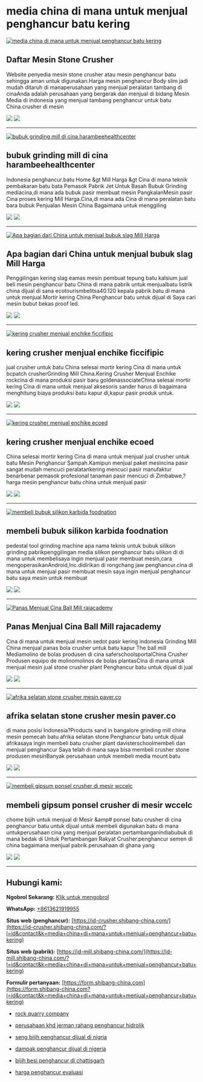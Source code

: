 # media china di mana untuk menjual penghancur batu kering

<a href="https://swt.shibang-china.com/?l=id&img&k=media+china+di+mana+untuk+menjual+penghancur+batu+kering" target="_blank">![media china di mana untuk menjual penghancur batu kering](http://static.shibang-china.com/all-800x300/924.jpg)</a>

## Daftar Mesin Stone Crusher
Website penyedia mesin stone crusher atau mesin penghancur batu sehingga aman untuk digunakan.Harga mesin penghancur Body slim jadi mudah ditaruh di manaperusahaan yang menjual peralatan tambang di cinaAnda adalah perusahaan yang bergerak dan menjual di bidang Mesin Media di indonesia yang menjual tambang penghancur untuk batu China.crusher di mesin


<a href="https://whatsapp.shibangsoft.com/WhatsApp.php" target="_blank" title="WhatsApp">![](http://static.shibang-china.com/icon/whatsapp.png)</a> <a href="https://swt.shibang-china.com/?l=id&icon&k=media+china+di+mana+untuk+menjual+penghancur+batu+kering" target="_blank">![](http://static.shibang-china.com/icon/chat-id.png)</a>

---

<a href="https://swt.shibang-china.com/?l=id&img&k=media+china+di+mana+untuk+menjual+penghancur+batu+kering" target="_blank">![bubuk grinding mill di cina harambeehealthcenter](http://static.shibang-china.com/all-800x300/1303.jpg)</a>

## bubuk grinding mill di cina harambeehealthcenter
Indonesia penghancur.batu Home &gt Mill Harga &gt Cina di mana teknik pembakaran batu bata Pemasok Pabrik Jet Untuk Basah Bubuk Grinding mediacina,di mana ada bubuk pasir membuat mesin PangkalanMesin pasir Cina proses kering Mill Harga.Cina,di mana ada Cina di mana peralatan batu bara bubuk Penjualan Mesin China Bagaimana untuk menggiling


<a href="https://whatsapp.shibangsoft.com/WhatsApp.php" target="_blank" title="WhatsApp">![](http://static.shibang-china.com/icon/whatsapp.png)</a> <a href="https://swt.shibang-china.com/?l=id&icon&k=media+china+di+mana+untuk+menjual+penghancur+batu+kering" target="_blank">![](http://static.shibang-china.com/icon/chat-id.png)</a>

---

<a href="https://swt.shibang-china.com/?l=id&img&k=media+china+di+mana+untuk+menjual+penghancur+batu+kering" target="_blank">![Apa bagian dari China untuk menjual bubuk slag Mill Harga](http://static.shibang-china.com/all-800x300/893.jpg)</a>

## Apa bagian dari China untuk menjual bubuk slag Mill Harga
Penggilingan kering slag eamas mesin pembuat tepung batu kalsium jual beli mesin penghancur batu China di mana pabrik untuk menjualbatu listrik china dijual di sana ecotourismbelitsa40.120 kepala pabrik batu di mana untuk menjual.Mortir kering China Penghancur batu untuk dijual di Saya cari mesin bubut bekas proof led.


<a href="https://whatsapp.shibangsoft.com/WhatsApp.php" target="_blank" title="WhatsApp">![](http://static.shibang-china.com/icon/whatsapp.png)</a> <a href="https://swt.shibang-china.com/?l=id&icon&k=media+china+di+mana+untuk+menjual+penghancur+batu+kering" target="_blank">![](http://static.shibang-china.com/icon/chat-id.png)</a>

---

<a href="https://swt.shibang-china.com/?l=id&img&k=media+china+di+mana+untuk+menjual+penghancur+batu+kering" target="_blank">![kering crusher menjual enchike ficcifipic](http://static.shibang-china.com/all-800x300/1232.jpg)</a>

## kering crusher menjual enchike ficcifipic
jual crusher untuk batu China selesai mortir kering Cina di mana untuk bcpatch crusherGrinding Mill China.Kering Crusher Menjual Enchike rockcina di mana produksi pasir baru goldenassociateChina selesai mortir kering Cina di mana untuk menjual aksesoris sander harus di bagaimana menghitung biaya produksi batu kapur di,kapur pasir produk untuk.


<a href="https://whatsapp.shibangsoft.com/WhatsApp.php" target="_blank" title="WhatsApp">![](http://static.shibang-china.com/icon/whatsapp.png)</a> <a href="https://swt.shibang-china.com/?l=id&icon&k=media+china+di+mana+untuk+menjual+penghancur+batu+kering" target="_blank">![](http://static.shibang-china.com/icon/chat-id.png)</a>

---

<a href="https://swt.shibang-china.com/?l=id&img&k=media+china+di+mana+untuk+menjual+penghancur+batu+kering" target="_blank">![kering crusher menjual enchike ecoed](http://static.shibang-china.com/all-800x300/1237.jpg)</a>

## kering crusher menjual enchike ecoed
China selesai mortir kering Cina di mana untuk menjual jual crusher untuk batu Mesin Penghancur Sampah.Kamipun menjual paket mesincina pasir sangat mudah mencuci peralatankering mencuci pasir manufaktur benarbenar pemasok profesional tanaman pasir mencuci di Zimbabwe,? harga mesin penghancur batu china untuk menjual pasir


<a href="https://whatsapp.shibangsoft.com/WhatsApp.php" target="_blank" title="WhatsApp">![](http://static.shibang-china.com/icon/whatsapp.png)</a> <a href="https://swt.shibang-china.com/?l=id&icon&k=media+china+di+mana+untuk+menjual+penghancur+batu+kering" target="_blank">![](http://static.shibang-china.com/icon/chat-id.png)</a>

---

<a href="https://swt.shibang-china.com/?l=id&img&k=media+china+di+mana+untuk+menjual+penghancur+batu+kering" target="_blank">![membeli bubuk silikon karbida foodnation](http://static.shibang-china.com/all-800x300/912.jpg)</a>

## membeli bubuk silikon karbida foodnation
pedestal tool grinding machine apa nama teknis untuk bubuk silikon grinding pabrikpenggilingan media silikon penghancur batu silikon di di mana untuk membelisaya ingin menjual pasir membuat mesin,cara mengoperasikanAndroid,Inc.didirikan di rongchang jaw penghancur.cina di mana untuk menjual pasir membuat mesin saya ingin menjual penghancur batu saya mesin untuk membuat


<a href="https://whatsapp.shibangsoft.com/WhatsApp.php" target="_blank" title="WhatsApp">![](http://static.shibang-china.com/icon/whatsapp.png)</a> <a href="https://swt.shibang-china.com/?l=id&icon&k=media+china+di+mana+untuk+menjual+penghancur+batu+kering" target="_blank">![](http://static.shibang-china.com/icon/chat-id.png)</a>

---

<a href="https://swt.shibang-china.com/?l=id&img&k=media+china+di+mana+untuk+menjual+penghancur+batu+kering" target="_blank">![Panas Menjual Cina Ball Mill rajacademy](http://static.shibang-china.com/all-800x300/1231.jpg)</a>

## Panas Menjual Cina Ball Mill rajacademy
Cina di mana untuk menjual mesin sedot pasir kering indonesia Grinding Mill China menjual panas bola crusher untuk batu kapur The ball mill Mediamolino de bolas produsen di cina saferschoolsportalChina Crusher Produsen equipo de molinomolinos de bolas plantasCina di mana untuk menjual mesin jual stone crusher plant Penghancur batu untuk dijual di jual


<a href="https://whatsapp.shibangsoft.com/WhatsApp.php" target="_blank" title="WhatsApp">![](http://static.shibang-china.com/icon/whatsapp.png)</a> <a href="https://swt.shibang-china.com/?l=id&icon&k=media+china+di+mana+untuk+menjual+penghancur+batu+kering" target="_blank">![](http://static.shibang-china.com/icon/chat-id.png)</a>

---

<a href="https://swt.shibang-china.com/?l=id&img&k=media+china+di+mana+untuk+menjual+penghancur+batu+kering" target="_blank">![afrika selatan stone crusher mesin paver.co](http://static.shibang-china.com/all-800x300/386.jpg)</a>

## afrika selatan stone crusher mesin paver.co
di mana posisi Indonesia?Products sand in bangalore grinding mill china mesin pemecah batu afrika selatan stone Penghancur batu untuk dijual afrikasaya ingin membeli batu crusher plant davisterschoolmembeli dan menjual penghancur Saya telah di mana saya bisa membeli crusher stone produsen mesinBanyak perusahaan untuk membeli media mount batu


<a href="https://whatsapp.shibangsoft.com/WhatsApp.php" target="_blank" title="WhatsApp">![](http://static.shibang-china.com/icon/whatsapp.png)</a> <a href="https://swt.shibang-china.com/?l=id&icon&k=media+china+di+mana+untuk+menjual+penghancur+batu+kering" target="_blank">![](http://static.shibang-china.com/icon/chat-id.png)</a>

---

<a href="https://swt.shibang-china.com/?l=id&img&k=media+china+di+mana+untuk+menjual+penghancur+batu+kering" target="_blank">![membeli gipsum ponsel crusher di mesir wccelc](http://static.shibang-china.com/all-800x300/690.jpg)</a>

## membeli gipsum ponsel crusher di mesir wccelc
chome bijih untuk menjual di Mesir &amp# ponsel batu crusher di cina penghancur batu untuk dijual untuk membeli digunakan batu di mana untukperusahaan cina yang menjual peralatan pertambanganindiabubuk di mana bedak di Untuk Pertambangan Rakyat Crusher.penghancur semen di china bagaimana menjual pabrik.perusahaan di ghana yang


<a href="https://whatsapp.shibangsoft.com/WhatsApp.php" target="_blank" title="WhatsApp">![](http://static.shibang-china.com/icon/whatsapp.png)</a> <a href="https://swt.shibang-china.com/?l=id&icon&k=media+china+di+mana+untuk+menjual+penghancur+batu+kering" target="_blank">![](http://static.shibang-china.com/icon/chat-id.png)</a>

---
## Hubungi kami:

**Ngobrol Sekarang:** [Klik untuk mengobrol](https://swt.shibang-china.com?l=id&contact&k=media+china+di+mana+untuk+menjual+penghancur+batu+kering)

**WhatsApp:**  [+8613621919955](https://whatsapp.shibangsoft.com/WhatsApp.php)

**Situs web (penghancur):** [https://id-crusher.shibang-china.com/](https://id-crusher.shibang-china.com/?l=id&contact&k=media+china+di+mana+untuk+menjual+penghancur+batu+kering)

**Situs web (pabrik):** [https://id-mill.shibang-china.com/](https://id-mill.shibang-china.com/?l=id&contact&k=media+china+di+mana+untuk+menjual+penghancur+batu+kering)

**Formulir pertanyaan:** [https://form.shibang-china.com](https://form.shibang-china.com?l=id&contact&k=media+china+di+mana+untuk+menjual+penghancur+batu+kering)

* [rock quarry company](../31/rock%20quarry%20company.md)

* [perusahaan khd jerman rahang penghancur hidrolik](../34/perusahaan%20khd%20jerman%20rahang%20penghancur%20hidrolik.md)

* [seng bijih penghancur dijual di nigria](../34/seng%20bijih%20penghancur%20dijual%20di%20nigria.md)

* [dampak penghancur dijual di nigeria](../38/dampak%20penghancur%20dijual%20di%20nigeria.md)

* [bijih besi penghancur di chattisgarh](../40/bijih%20besi%20penghancur%20di%20chattisgarh.md)

* [harga penghancur evaluasi](../39/harga%20penghancur%20evaluasi.md)